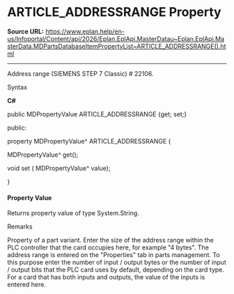 # ARTICLE_ADDRESSRANGE Property

**Source URL:** https://www.eplan.help/en-us/Infoportal/Content/api/2026/Eplan.EplApi.MasterDatau~Eplan.EplApi.MasterData.MDPartsDatabaseItemPropertyList~ARTICLE_ADDRESSRANGE().html

---

Address range (SIEMENS STEP 7 Classic) # 22106.

Syntax

**C#**



public MDPropertyValue ARTICLE_ADDRESSRANGE {get; set;}

public:

property MDPropertyValue^ ARTICLE_ADDRESSRANGE {

   MDPropertyValue^ get();

   void set (    MDPropertyValue^ value);

}


#### Property Value

Returns property value of type System.String.

Remarks

Property of a part variant. Enter the size of the address range within the PLC controller that the card occupies here, for example "4 bytes". The address range is entered on the "Properties" tab in parts management. To this purpose enter the number of input / output bytes or the number of input / output bits that the PLC card uses by default, depending on the card type. For a card that has both inputs and outputs, the value of the inputs is entered here.
